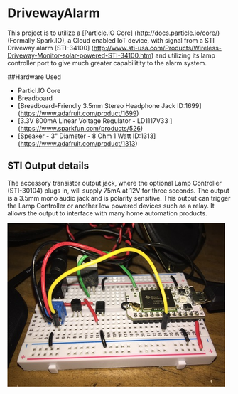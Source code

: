 # DrivewayAlarm
This project is to utilize a [Particle.IO Core] (http://docs.particle.io/core/) (Formally Spark.IO), a Cloud enabled IoT device, with signal from a STI Driveway alarm [STI-34100] (http://www.sti-usa.com/Products/Wireless-Driveway-Monitor-solar-powered-STI-34100.htm) and utilizing its lamp controller port to give much greater capabilitity to the alarm system.

##Hardware Used
* Particl.IO Core
* Breadboard
* [Breadboard-Friendly 3.5mm Stereo Headphone Jack ID:1699] (https://www.adafruit.com/product/1699) 
* [3.3V 800mA Linear Voltage Regulator - LD1117V33 ] (https://www.sparkfun.com/products/526)
* [Speaker - 3" Diameter - 8 Ohm 1 Watt ID:1313] (https://www.adafruit.com/product/1313)

## STI Output details
The accessory transistor output jack, where the optional Lamp Controller (STI-30104) plugs in,
will supply 75mA at 12V for three seconds. The output is a 3.5mm mono audio jack and is
polarity sensitive. This output can trigger the Lamp Controller or another low powered devices
such as a relay. It allows the output to interface with many home automation products.

![Pic](Pic.jpg)
